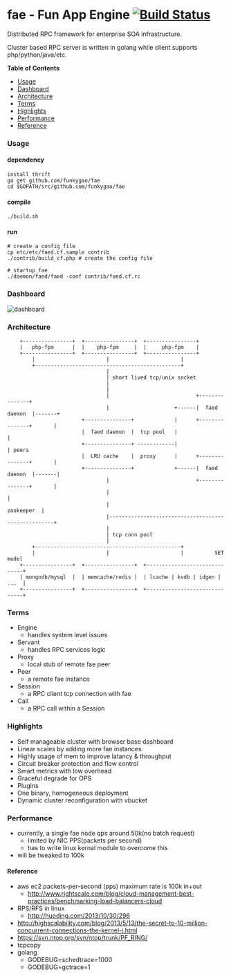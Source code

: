 fae - Fun App Engine [![Build Status](https://travis-ci.org/funkygao/fae.png?branch=master)](https://travis-ci.org/funkygao/fae)
====================
Distributed RPC framework for enterprise SOA infrastructure.

Cluster based RPC server is written in golang while client supports php/python/java/etc.

**Table of Contents**

- [Usage](#usage)
- [Dashboard](#dashboard)
- [Architecture](#status)
- [Terms](#terms)
- [Highlights](#highlights)
- [Performance](#perf)
- [Reference](#reference)

### Usage

#### dependency

    install thrift 
    go get github.com/funkygao/fae
    cd $GOPATH/src/github.com/funkygao/fae

#### compile

    ./build.sh

#### run

    # create a config file
    cp etc/etc/faed.cf.sample contrib
    ./contrib/build_cf.php # create the config file

    # startup fae
    ./daemon/faed/faed -conf contrib/faed.cf.rc
                               
### Dashboard

![dashboard](https://github.com/funkygao/fae/blob/master/contrib/resources/dashboard.png)

### Architecture


        +----------------+  +----------------+  +----------------+
        |   php-fpm      |  |    php-fpm     |  |     php-fpm    |
        +----------------+  +----------------+  +----------------+
            |                       |                       |
            +-----------------------------------------------+
                                    |                        
                                    | short lived tcp/unix socket                        
                                    |                        
                                    |                  
                                    |                            +---------------+
                                    |                     +------|  faed daemon  |-------+
                            +---------------+             |      +---------------+       |
                            |  faed daemon  |  tcp pool   |                              |
                            +---------------+ ------------|                              | peers
                            |  LRU cache    |  proxy      |      +---------------+       |
                            +---------------+             +------|  faed daemon  |-------|
                                    |                            +---------------+       |
                                    |                                                    |
                                    |                                         zookeeper  |
                                    |----------------------------------------------------+
                                    |
                                    | tcp conn pool
                                    |
            +-----------------------------------------------+
            |                       |                       |          SET model
        +----------------+  +----------------+  +------------------------------+
        | mongodb/mysql  |  | memcache/redis |  | lcache | kvdb | idgen | ...  |
        +----------------+  +----------------+  +------------------------------+

### Terms

*   Engine
    - handles system level issues
*   Servant
    - handles RPC services logic
*   Proxy
    - local stub of remote fae peer
*   Peer
    - a remote fae instance
*   Session
    - a RPC client tcp connection with fae
*   Call
    - a RPC call within a Session

### Highlights

*   Self manageable cluster with browser base dashboard
*   Linear scales by adding more fae instances
*   Highly usage of mem to improve latancy & throughput
*   Circuit breaker protection and flow control
*   Smart metrics with low overhead
*   Graceful degrade for OPS
*   Plugins
*   One binary, homogeneous deployment
*   Dynamic cluster reconfiguration with vbucket

### Performance

*   currently, a single fae node qps around 50k(no batch request)
    - limited by NIC PPS(packets per second)
    - has to write linux kernal module to overcome this
*   will be tweaked to 100k

#### Reference

*   aws ec2 packets-per-second (pps) maximum rate is 100k in+out
    - http://www.rightscale.com/blog/cloud-management-best-practices/benchmarking-load-balancers-cloud
*   RPS/RFS in linux
    - http://huoding.com/2013/10/30/296
*   http://highscalability.com/blog/2013/5/13/the-secret-to-10-million-concurrent-connections-the-kernel-i.html
*   https://svn.ntop.org/svn/ntop/trunk/PF_RING/
*   tcpcopy
*   golang
    - GODEBUG=schedtrace=1000
    - GODEBUG=gctrace=1

